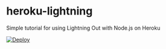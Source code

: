 heroku-lightning
================

Simple tutorial for using Lightning Out with Node.js on Heroku

[![Deploy](https://www.herokucdn.com/deploy/button.svg)](https://heroku.com/deploy?template=https://github.com/dcarroll/heroku-lightning&env[APPID]=your_connected_app_id&env[LOAPP]=c:loTest)
